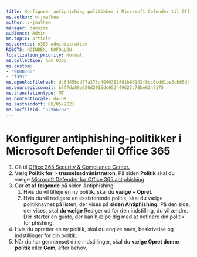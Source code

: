 ```yaml
---
title: Konfigurer antiphishing-politikker i Microsoft Defender til Office 365
ms.author: v-jmathew
author: v-jmathew
manager: dansimp
audience: Admin
ms.topic: article
ms.service: o365-administration
ROBOTS: NOINDEX, NOFOLLOW
localization_priority: Normal
ms.collection: Adm_O365
ms.custom:
- "9000760"
- "7391"
ms.openlocfilehash: dc6445bcd77a37fd4040381491b96142f8cc6cdd1be6cb05dcfba0c4a9a55dc5
ms.sourcegitcommit: b5f7da89a650d2915dc652449623c78be6247175
ms.translationtype: MT
ms.contentlocale: da-DK
ms.lasthandoff: 08/05/2021
ms.locfileid: "53966787"
---
```

# <a name="set-up-anti-phishing-policies-in-microsoft-defender-for-office-365"></a>Konfigurer antiphishing-politikker i Microsoft Defender til Office 365

1. Gå til [Office 365 Security & Compliance Center.](https://go.microsoft.com/fwlink/p/?linkid=2077143)
2. Vælg **Politik for**  >  **trusselsadministration**. På siden **Politik** skal du vælge [Microsoft Defender for Office 365 antiphishing](https://go.microsoft.com/fwlink/?linkid=2101369).
3. Gør **et af følgende** på siden Antiphishing:
    1. Hvis du vil tilføje en ny politik, skal du **vælge + Opret.**
    1. Hvis du vil redigere en eksisterende politik, skal du vælge politiknavnet på listen, der vises på **siden Antiphishing.** På den side, der vises, skal **du vælge** Rediger ud for den indstilling, du vil ændre. Der starter en guide, der kan hjælpe dig med at definere din politik for phishing.
4. Hvis du opretter en ny politik, skal du angive navn, beskrivelse og indstillinger for din politik.
5. Når du har gennemset dine indstillinger, skal du **vælge Opret denne politik** eller **Gem**, efter behov.
